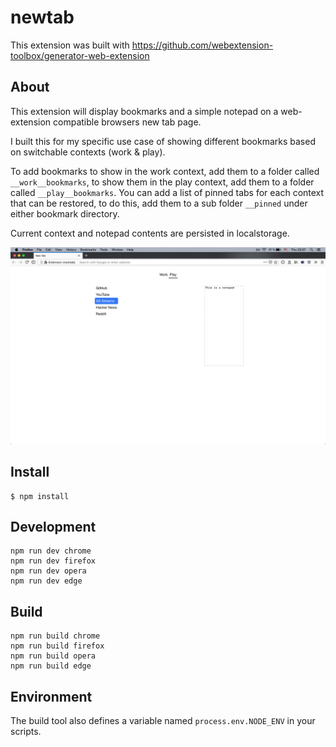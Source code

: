# newtab

This extension was built with https://github.com/webextension-toolbox/generator-web-extension


## About

This extension will display bookmarks and a simple notepad on a web-extension compatible browsers new tab page.

I built this for my specific use case of showing different bookmarks based on switchable contexts (work & play).

To add bookmarks to show in the work context, add them to a folder called `__work__bookmarks`, to show them in the play context, add them to a folder called `__play__bookmarks`.
You can add a list of pinned tabs for each context that can be restored, to do this, add them to a sub folder `__pinned` under either bookmark directory.

Current context and notepad contents are persisted in localstorage.


![Screenshot](screenshot.png)

## Install


	$ npm install

## Development

    npm run dev chrome
    npm run dev firefox
    npm run dev opera
    npm run dev edge

## Build

    npm run build chrome
    npm run build firefox
    npm run build opera
    npm run build edge

## Environment

The build tool also defines a variable named `process.env.NODE_ENV` in your scripts. 
